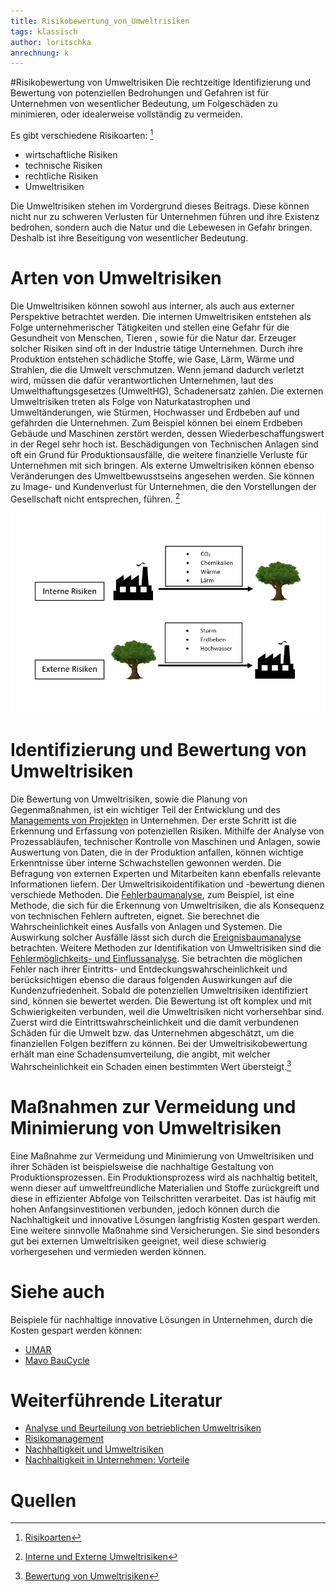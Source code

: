 ```yaml
---
title: Risikobewertung_von_Umweltrisiken
tags: klassisch
author: loritschka
anrechnung: k
---
```

#Risikobewertung von Umweltrisiken
Die rechtzeitige Identifizierung und Bewertung von potenziellen Bedrohungen und Gefahren ist für Unternehmen von wesentlicher Bedeutung, um Folgeschäden zu minimieren, oder idealerweise vollständig zu vermeiden. 

Es gibt verschiedene Risikoarten: [^1]
* wirtschaftliche Risiken 
* technische Risiken  
* rechtliche Risiken
*  Umweltrisiken

Die Umweltrisiken stehen im Vordergrund dieses Beitrags. Diese können nicht nur zu schweren Verlusten für Unternehmen führen und ihre Existenz bedrohen, sondern auch die Natur und die Lebewesen in Gefahr bringen. Deshalb ist ihre Beseitigung von wesentlicher Bedeutung. 


# Arten von Umweltrisiken

Die Umweltrisiken können sowohl aus interner, als auch aus externer Perspektive betrachtet werden. 
Die internen Umweltrisiken entstehen als Folge unternehmerischer Tätigkeiten und stellen eine Gefahr für die Gesundheit von Menschen, Tieren , sowie für die Natur dar. Erzeuger solcher Risiken sind oft in der Industrie tätige Unternehmen. Durch ihre Produktion entstehen schädliche Stoffe, wie Gase, Lärm, Wärme und Strahlen, die die Umwelt verschmutzen. Wenn jemand dadurch verletzt wird, müssen die dafür verantwortlichen Unternehmen, laut des Umwelthaftungsgesetzes (UmweltHG), Schadenersatz zahlen. 
Die externen Umweltrisiken treten als Folge von Naturkatastrophen und Umweltänderungen, wie Stürmen, Hochwasser und Erdbeben auf und gefährden die Unternehmen. Zum Beispiel können bei einem Erdbeben Gebäude und Maschinen zerstört werden, dessen Wiederbeschaffungswert in der Regel sehr hoch ist. Beschädigungen von Technischen Anlagen sind oft ein Grund für Produktionsausfälle, die weitere finanzielle Verluste für Unternehmen mit sich bringen. Als externe Umweltrisiken können ebenso Veränderungen des Umweltbewusstseins angesehen werden. Sie können zu Image- und Kundenverlust für Unternehmen, die den Vorstellungen der Gesellschaft nicht entsprechen, führen. [^2]

![Interne und Externe Risiken](Risikobewertung_von_Umweltrisiken/interne_externe_Risiken.PNG)

# Identifizierung und Bewertung von Umweltrisiken

Die Bewertung von Umweltrisiken, sowie die Planung von Gegenmaßnahmen, ist ein wichtiger Teil der Entwicklung und des [Managements von Projekten](https://github.com/ManagingProjectsSuccessfully/ManagingProjectsSuccessfully.github.io/blob/main/kb/Projektmanagement.md) in Unternehmen. 
Der erste Schritt ist die Erkennung und Erfassung von potenziellen Risiken. Mithilfe der Analyse von Prozessabläufen, technischer Kontrolle von Maschinen und Anlagen, sowie Auswertung von Daten, die in der Produktion anfallen, können wichtige Erkenntnisse über interne Schwachstellen gewonnen werden. Die Befragung von externen Experten und Mitarbeiten kann ebenfalls relevante Informationen liefern. 
Der Umweltrisikoidentifikation und -bewertung dienen verschiede Methoden. Die [Fehlerbaumanalyse](https://de.wikipedia.org/wiki/Fehlerbaumanalyse), zum Beispiel, ist eine Methode, die sich für die Erkennung von Umweltrisiken, die als Konsequenz von technischen Fehlern auftreten, eignet. Sie berechnet die Wahrscheinlichkeit eines Ausfalls von Anlagen und Systemen. Die Auswirkung solcher Ausfälle lässt sich durch die [Ereignisbaumanalyse](https://de.wikipedia.org/wiki/Ereignisbaumanalyse) betrachten. Weitere Methoden zur Identifikation von Umweltrisiken sind die [Fehlermöglichkeits- und Einflussanalyse](https://de.wikipedia.org/wiki/FMEA). Sie betrachten die möglichen Fehler nach ihrer Eintritts- und Entdeckungswahrscheinlichkeit und berücksichtigen ebenso die daraus folgenden Auswirkungen auf die Kundenzufriedenheit. 
Sobald die potenziellen Umweltrisiken identifiziert sind, können sie bewertet werden. Die Bewertung ist oft komplex und mit Schwierigkeiten verbunden, weil die Umweltrisiken nicht vorhersehbar sind. Zuerst wird die Eintrittswahrscheinlichkeit und die damit verbundenen Schäden für die Umwelt bzw. das Unternehmen abgeschätzt, um die finanziellen Folgen beziffern zu können.  Bei der Umweltrisikobewertung erhält man eine Schadensumverteilung, die angibt, mit welcher Wahrscheinlichkeit ein Schaden einen bestimmten Wert übersteigt.[^3]


# Maßnahmen zur Vermeidung und Minimierung von Umweltrisiken

Eine Maßnahme zur Vermeidung und Minimierung von Umweltrisiken und ihrer Schäden ist beispielsweise die nachhaltige Gestaltung von Produktionsprozessen. Ein Produktionsprozess wird als nachhaltig betitelt, wenn dieser auf umweltfreundliche Materialien und Stoffe zurückgreift und diese in effizienter Abfolge von Teilschritten verarbeitet. Das ist häufig mit hohen Anfangsinvestitionen verbunden, jedoch können durch die Nachhaltigkeit und innovative Lösungen langfristig Kosten gespart werden. Eine weitere sinnvolle Maßnahme sind Versicherungen. Sie sind besonders gut bei externen Umweltrisiken geeignet, weil diese schwierig vorhergesehen und vermieden werden können. 


# Siehe auch

Beispiele für nachhaltige innovative Lösungen in Unternehmen, durch die Kosten gespart werden können:
* [UMAR](http://nest-umar.net/)
* [Mavo BauCycle](https://www.baucycle.de/)

# Weiterführende Literatur

* [Analyse und Beurteilung von betrieblichen Umweltrisiken](http://www.uni-kassel.de/upress/online/frei/978-3-933146-09-0.volltext.frei.pdf)
* [Risikomanagement](https://github.com/ManagingProjectsSuccessfully/ManagingProjectsSuccessfully.github.io/blob/main/kb/Risikomanagement.md)
* [Nachhaltigkeit und Umweltrisiken](https://home.uni-leipzig.de/energy/energie-grundlagen/18.html)
* [Nachhaltigkeit in Unternehmen: Vorteile](https://www.starting-up.de/praxis/geschaeftsausstattung/registrierkassen.html)

# Quellen

[^1]: [Risikoarten](https://www.business-wissen.de/hb/ziele-und-aufgaben-des-risikomanagements-im-unternehmen/)
[^2]: [Interne und Externe Umweltrisiken](https://de.wikipedia.org/wiki/Umweltrisikomanagement#Allgemeines)  
[^3]: [Bewertung von Umweltrisiken](https://www.biologie-seite.de/Biologie/Umweltrisikomanagement)  


